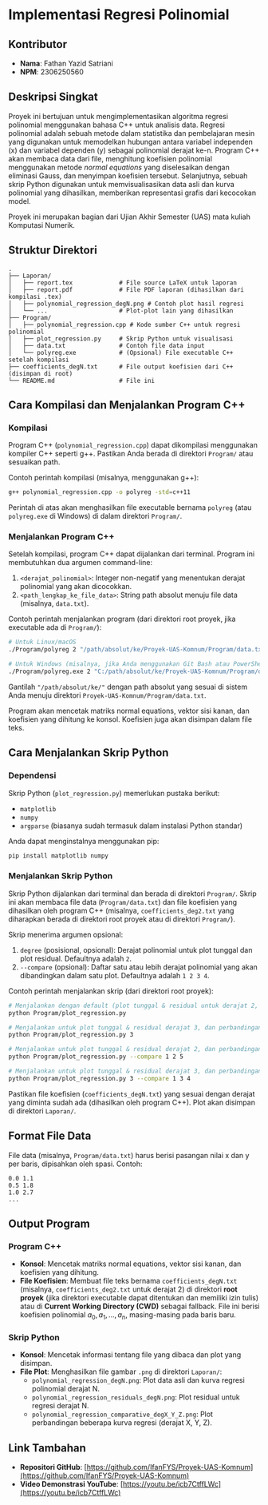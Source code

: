 # Implementasi Regresi Polinomial

## Kontributor
*   **Nama**: Fathan Yazid Satriani
*   **NPM**: 2306250560

## Deskripsi Singkat
Proyek ini bertujuan untuk mengimplementasikan algoritma regresi polinomial menggunakan bahasa C++ untuk analisis data. Regresi polinomial adalah sebuah metode dalam statistika dan pembelajaran mesin yang digunakan untuk memodelkan hubungan antara variabel independen (x) dan variabel dependen (y) sebagai polinomial derajat ke-n. Program C++ akan membaca data dari file, menghitung koefisien polinomial menggunakan metode *normal equations* yang diselesaikan dengan eliminasi Gauss, dan menyimpan koefisien tersebut. Selanjutnya, sebuah skrip Python digunakan untuk memvisualisasikan data asli dan kurva polinomial yang dihasilkan, memberikan representasi grafis dari kecocokan model.

Proyek ini merupakan bagian dari Ujian Akhir Semester (UAS) mata kuliah Komputasi Numerik.

## Struktur Direktori
```
.
├── Laporan/
│   ├── report.tex             # File source LaTeX untuk laporan
│   ├── report.pdf             # File PDF laporan (dihasilkan dari kompilasi .tex)
│   ├── polynomial_regression_degN.png # Contoh plot hasil regresi
│   └── ...                    # Plot-plot lain yang dihasilkan
├── Program/
│   ├── polynomial_regression.cpp # Kode sumber C++ untuk regresi polinomial
│   ├── plot_regression.py     # Skrip Python untuk visualisasi
│   ├── data.txt               # Contoh file data input
│   └── polyreg.exe            # (Opsional) File executable C++ setelah kompilasi
├── coefficients_degN.txt      # File output koefisien dari C++ (disimpan di root)
└── README.md                  # File ini
```

## Cara Kompilasi dan Menjalankan Program C++

### Kompilasi
Program C++ (`polynomial_regression.cpp`) dapat dikompilasi menggunakan kompiler C++ seperti g++. Pastikan Anda berada di direktori `Program/` atau sesuaikan path.

Contoh perintah kompilasi (misalnya, menggunakan g++):
```bash
g++ polynomial_regression.cpp -o polyreg -std=c++11
```
Perintah di atas akan menghasilkan file executable bernama `polyreg` (atau `polyreg.exe` di Windows) di dalam direktori `Program/`.

### Menjalankan Program C++
Setelah kompilasi, program C++ dapat dijalankan dari terminal. Program ini membutuhkan dua argumen command-line:
1.  `<derajat_polinomial>`: Integer non-negatif yang menentukan derajat polinomial yang akan dicocokkan.
2.  `<path_lengkap_ke_file_data>`: String path absolut menuju file data (misalnya, `data.txt`).

Contoh perintah menjalankan program (dari direktori root proyek, jika executable ada di `Program/`):
```bash
# Untuk Linux/macOS
./Program/polyreg 2 "/path/absolut/ke/Proyek-UAS-Komnum/Program/data.txt"

# Untuk Windows (misalnya, jika Anda menggunakan Git Bash atau PowerShell)
./Program/polyreg.exe 2 "C:/path/absolut/ke/Proyek-UAS-Komnum/Program/data.txt"
```
Gantilah `"/path/absolut/ke/"` dengan path absolut yang sesuai di sistem Anda menuju direktori `Proyek-UAS-Komnum/Program/data.txt`.

Program akan mencetak matriks normal equations, vektor sisi kanan, dan koefisien yang dihitung ke konsol. Koefisien juga akan disimpan dalam file teks.

## Cara Menjalankan Skrip Python

### Dependensi
Skrip Python (`plot_regression.py`) memerlukan pustaka berikut:
*   `matplotlib`
*   `numpy`
*   `argparse` (biasanya sudah termasuk dalam instalasi Python standar)

Anda dapat menginstalnya menggunakan pip:
```bash
pip install matplotlib numpy
```

### Menjalankan Skrip Python
Skrip Python dijalankan dari terminal dan berada di direktori `Program/`. Skrip ini akan membaca file data (`Program/data.txt`) dan file koefisien yang dihasilkan oleh program C++ (misalnya, `coefficients_deg2.txt` yang diharapkan berada di direktori root proyek atau di direktori `Program/`).

Skrip menerima argumen opsional:
1.  `degree` (posisional, opsional): Derajat polinomial untuk plot tunggal dan plot residual. Defaultnya adalah `2`.
2.  `--compare` (opsional): Daftar satu atau lebih derajat polinomial yang akan dibandingkan dalam satu plot. Defaultnya adalah `1 2 3 4`.

Contoh perintah menjalankan skrip (dari direktori root proyek):
```bash
# Menjalankan dengan default (plot tunggal & residual untuk derajat 2, perbandingan untuk derajat 1,2,3,4)
python Program/plot_regression.py

# Menjalankan untuk plot tunggal & residual derajat 3, dan perbandingan default
python Program/plot_regression.py 3

# Menjalankan untuk plot tunggal & residual derajat 2, dan perbandingan untuk derajat 1,2,5
python Program/plot_regression.py --compare 1 2 5

# Menjalankan untuk plot tunggal & residual derajat 3, dan perbandingan untuk derajat 1,3,4
python Program/plot_regression.py 3 --compare 1 3 4
```
Pastikan file koefisien (`coefficients_degN.txt`) yang sesuai dengan derajat yang diminta sudah ada (dihasilkan oleh program C++). Plot akan disimpan di direktori `Laporan/`.

## Format File Data
File data (misalnya, `Program/data.txt`) harus berisi pasangan nilai x dan y per baris, dipisahkan oleh spasi.
Contoh:
```
0.0 1.1
0.5 1.8
1.0 2.7
...
```

## Output Program

### Program C++
*   **Konsol**: Mencetak matriks normal equations, vektor sisi kanan, dan koefisien yang dihitung.
*   **File Koefisien**: Membuat file teks bernama `coefficients_degN.txt` (misalnya, `coefficients_deg2.txt` untuk derajat 2) di direktori **root proyek** (jika direktori executable dapat ditentukan dan memiliki izin tulis) atau di **Current Working Directory (CWD)** sebagai fallback. File ini berisi koefisien polinomial $a_0, a_1, \dots, a_n$, masing-masing pada baris baru.

### Skrip Python
*   **Konsol**: Mencetak informasi tentang file yang dibaca dan plot yang disimpan.
*   **File Plot**: Menghasilkan file gambar `.png` di direktori `Laporan/`:
    *   `polynomial_regression_degN.png`: Plot data asli dan kurva regresi polinomial derajat N.
    *   `polynomial_regression_residuals_degN.png`: Plot residual untuk regresi derajat N.
    *   `polynomial_regression_comparative_degX_Y_Z.png`: Plot perbandingan beberapa kurva regresi (derajat X, Y, Z).

## Link Tambahan
*   **Repositori GitHub**: [https://github.com/IfanFYS/Proyek-UAS-Komnum](https://github.com/IfanFYS/Proyek-UAS-Komnum)
*   **Video Demonstrasi YouTube**: [https://youtu.be/icb7CtffLWc](https://youtu.be/icb7CtffLWc)
